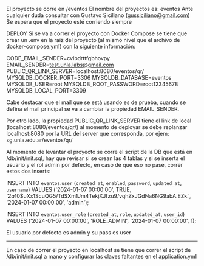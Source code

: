 El proyecto se corre en /eventos
El nombre del proyectos es: eventos
Ante cualquier duda consultar con Gustavo Siciliano (gussiciliano@gmail.com)
Se espera que el proyecto esté corriendo siempre

DEPLOY
Si se va a correr el proyecto con Docker Compose se tiene que crear un .env en la raíz del proyecto (al mismo nivel que el archivo de docker-compose.yml) con la siguiente información:

CODE_EMAIL_SENDER=cvlbdrttfgbhovpy
EMAIL_SENDER=test.unla.labs@gmail.com
PUBLIC_QR_LINK_SERVER=localhost:8080/eventos/qr/
MYSQLDB_DOCKER_PORT=3306
MYSQLDB_DATABASE=eventos
MYSQLDB_USER=root
MYSQLDB_ROOT_PASSWORD=root12345678
MYSQLDB_LOCAL_PORT=3309

Cabe destacar que el mail que se está usando es de prueba, cuando se defina el mail principal se va a cambiar la propiedad EMAIL_SENDER.

Por otro lado, la propiedad PUBLIC_QR_LINK_SERVER tiene el link de local (localhost:8080/eventos/qr/) al momento de deployar se debe replanzar localhost:8080 por la URL del server que corresponda, por ejem:
sg.unla.edu.ar/eventos/qr/

Al momento de levantar el proyecto se corre el script de la DB que está en /db/init/init.sql, hay que revisar si se crean las 4 tablas y si se inserta el usuario y el rol admin por defecto, en caso de que eso no pase, correr estos dos inserts:

INSERT INTO `eventos`.`user`
(`created_at`, `enabled`, `password`, `updated_at`, `username`)
VALUES
('2024-01-07 00:00:00', TRUE, '$2a$10$uXx1ScuQG5/TdSXm1Jm4TekjXJfzu9/vqhZxJGdNa6NG9abA.EZk.', '2024-01-07 00:00:00', 'admin');

INSERT INTO `eventos`.`user_role`
(`created_at`, `role`, `updated_at`, `user_id`)
VALUES
('2024-01-07 00:00:00', 'ROLE_ADMIN', '2024-01-07 00:00:00', 1);

El usuario por defecto es admin y su pass es user

-----

En caso de correr el proyecto en localhost se tiene que correr el script de /db/init/init.sql a mano y configurar las claves faltantes en el application.yml